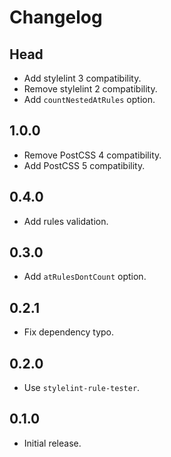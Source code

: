 # Changelog

## Head

- Add stylelint 3 compatibility.
- Remove stylelint 2 compatibility.
- Add `countNestedAtRules` option.

## 1.0.0

- Remove PostCSS 4 compatibility.
- Add PostCSS 5 compatibility.

## 0.4.0

- Add rules validation.

## 0.3.0

- Add `atRulesDontCount` option.

## 0.2.1

- Fix dependency typo.

## 0.2.0

- Use `stylelint-rule-tester`.

## 0.1.0

- Initial release.
